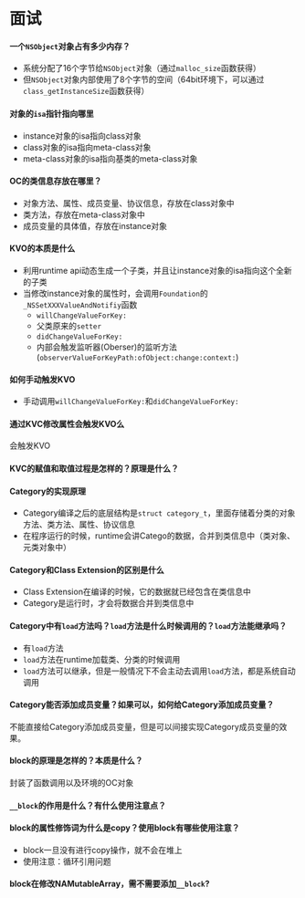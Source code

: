# 面试

#### 一个`NSObject`对象占有多少内存？

* 系统分配了16个字节给`NSObject`对象（通过`malloc_size`函数获得）
* 但`NSObject`对象内部使用了8个字节的空间（64bit环境下，可以通过`class_getInstanceSize`函数获得）

#### 对象的`isa`指针指向哪里

* instance对象的isa指向class对象
* class对象的isa指向meta-class对象
* meta-class对象的isa指向基类的meta-class对象

#### OC的类信息存放在哪里？

* 对象方法、属性、成员变量、协议信息，存放在class对象中
* 类方法，存放在meta-class对象中
* 成员变量的具体值，存放在instance对象

#### KVO的本质是什么

* 利用runtime api动态生成一个子类，并且让instance对象的isa指向这个全新的子类
* 当修改instance对象的属性时，会调用`Foundation`的`_NSSetXXXValueAndNotifiy`函数
	* `willChangeValueForKey:`
	* 父类原来的`setter`
	* `didChangeValueForKey:`
	* 内部会触发监听器(Oberser)的监听方法(`observerValueForKeyPath:ofObject:change:context:`)

#### 如何手动触发KVO

* 手动调用`willChangeValueForKey:`和`didChangeValueForKey:`

#### 通过KVC修改属性会触发KVO么

会触发KVO

#### KVC的赋值和取值过程是怎样的？原理是什么？

#### Category的实现原理

* Category编译之后的底层结构是`struct category_t`，里面存储着分类的对象方法、类方法、属性、协议信息
* 在程序运行的时候，runtime会讲Catego的数据，合并到类信息中（类对象、元类对象中）

#### Category和Class Extension的区别是什么

* Class Extension在编译的时候，它的数据就已经包含在类信息中
* Category是运行时，才会将数据合并到类信息中

#### Category中有`load`方法吗？`load`方法是什么时候调用的？`load`方法能继承吗？

* 有`load`方法
* `load`方法在runtime加载类、分类的时候调用
* `load`方法可以继承，但是一般情况下不会主动去调用`load`方法，都是系统自动调用

#### Category能否添加成员变量？如果可以，如何给Category添加成员变量？

不能直接给Category添加成员变量，但是可以间接实现Category成员变量的效果。

#### block的原理是怎样的？本质是什么？

封装了函数调用以及环境的OC对象

#### `__block`的作用是什么？有什么使用注意点？

#### block的属性修饰词为什么是copy？使用block有哪些使用注意？

* block一旦没有进行copy操作，就不会在堆上
* 使用注意：循环引用问题

#### block在修改NAMutableArray，需不需要添加`__block`?









































